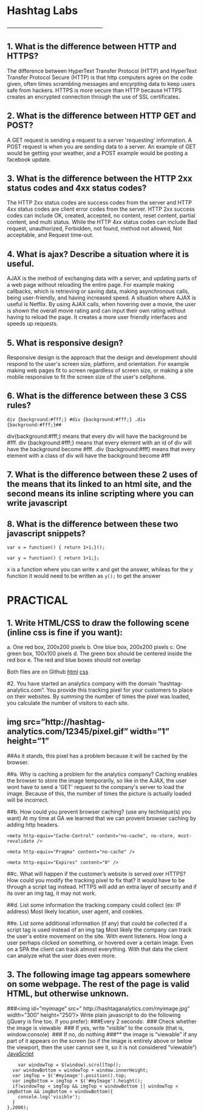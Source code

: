 # Hashtag Labs 
––––––––––––––––––––––––––––––––––––

## 1. What is the difference between HTTP and HTTPS? 
The difference between HyperText Transfer Protocol (HTTP) and HyperText Transfer Protocol Secure (HTTP) is that http computers agree on the code given, often times scrambling messages and encyrpting data to keep users safe from hackers. HTTPS is more secure than HTTP because HTTPS creates an encrypted connection through the use of SSL certificates.


## 2. What is the difference between HTTP GET and POST?
A GET request is sending a request to a server 'requesting' information. A POST request is when you are sending data to a server. An example of GET would be getting your weather, and a POST example would be posting a facebook update. 


## 3. What is the difference between the HTTP 2xx status codes and 4xx status codes?
The HTTP 2xx status codes are success codes from the server and HTTP 4xx status codes are client error codes from the server. HTTP 2xx success codes can include OK, created, accepted, no content, reset content, partial content, and multi status. While the HTTP 4xx status codes can include Bad request, unauthorized, Forbidden, not found, method not allowed, Not acceptable, and Request time-out. 


## 4. What is ajax? Describe a situation where it is useful.
AJAX is the method of exchanging data with a server, and updating parts of a web page without reloading the entire page. For example making callbacks, which is retrieving or saving data, making asynchronous calls, being user-friendly, and having increased speed. A situation where AJAX is useful is Netflix. By using AJAX calls, when hovering over a movie, the user is shown the overall movie rating and can input their own rating without having to reload the page. It creates a more user friendly interfaces and speeds up requests. 


## 5. What is responsive design?
Responsive design is the approach that the design and development should respond to the user's screen size, platform, and orientation. For example making web pages fit to screen regardless of screen size, or making a site mobile responsive to fit the screen size of the user's cellphone. 


## 6. What is the difference between these 3 CSS rules?
`div {background:#fff;} #div {background:#fff;} .div {background:#fff;}##`

div{background:#fff;} means that every div will have the background be #fff. 
div {background:#fff;} means that every element with an id of div will have the background become #fff. 
.div {background:#fff} means that every element with a class of div will have the background become #fff 

## 7. What is the difference between these 2 uses of the <script> tag?
`<script src=”http://example.com/whatever.js”></script> <script>var whatever = true</script>`
The first <script src"http...." > </script> means that its linked to an html site, and the second </script> <script>var whatever = true</script> means its inline scripting where you can write javascript 


## 8. What is the difference between these two javascript snippets?

`var x = function() { return 1+1;}();`

`var y = function() { return 1+1;};`

x is a function where you can write x and get the answer, whileas for the y function it would need to be written as `y();` to get the answer


# PRACTICAL 

## 1. Write HTML/CSS to draw the following scene (inline css is fine if you want):
a. One red box, 200x200 pixels
b. One blue box, 200x200 pixels
c. One green box, 100x100 pixels
d. The green box should be centered inside the red box
e. The red and blue boxes should not overlap

Both files are on Github
[html](https://github.com/enjoikumar/hashtag_labs/blob/master/index.html)
[css](https://github.com/enjoikumar/hashtag_labs/blob/master/styles.css)



#2. You have started an analytics company with the domain “hashtag­analytics.com”. You provide this tracking pixel for your customers to place on their websites. By summing the number of times the pixel was loaded, you calculate the number of visitors to each site.

## img src=”http://hashtag­analytics.com/12345/pixel.gif” width=”1” height=”1”
##As it stands, this pixel has a problem because it will be cached by the browser.

##a. Why is caching a problem for the analytics company?
Caching enables the browser to store the image temporarily, so like in the AJAX, the user wont have to send a 'GET' request to the company's server to load the image. Because of this, the number of times the picture is actually loaded will be incorrect.

##b. How could you prevent browser caching? (use any technique(s) you want)
At my time at GA we learned that we can provent browser caching by adding http headers. 

`<meta http-equiv="Cache-Control" content="no-cache", no-store, must-revalidate />`

`<meta http-equiv="Pragma" content="no-cache" />`

`<meta http-equiv="Expires" content="0" />`

##c. What will happen if the customer’s website is served over HTTPS? How could you modify the tracking pixel to fix that?
It would have to be through a script tag instead. HTTPS will add an extra layer of security and if its over an img tag, it may not work.

##d. List some information the tracking company could collect (ex: IP address)
Most likely location, user agent, and cookies. 

##e. List some additional information (if any) that could be collected if a script tag is used instead of an img tag
Most likely the company can track the user's entire movement on the site. With event listeners. How long a user perhaps clicked on something, or hovered over a certain image. Even on a SPA the client can track almost everything. With that data the client can analyze what the user does even more. 


## 3. The following image tag appears somewhere on some webpage. The rest of the page is valid HTML, but otherwise unknown.
###<img id=”myimage” src=” http://hashtag­analytics.com/myimage.jpg”  width=”300” height=”250”/> Write plain javascript to do the following (jQuery is fine too, if you prefer):
###Every 2 seconds:
­ ### Check whether the image is viewable
­ ### If yes, write “visible” to the console (that is, window.console)
­ ### If no, do nothing
###** the image is “viewable” if any part of it appears on the screen (so if the image is entirely above or below the viewport, then the user cannot see it, so it is not considered “viewable”)
[JavaScript](https://github.com/enjoikumar/hashtag_labs/blob/master/app.js)

```window.setInterval(function(){
    var windowTop = $(window).scrollTop();
  var windowBottom = windowTop + window.innerHeight;
  var imgTop = $('#myimage').position().top;
  var imgBottom = imgTop + $('#myImage').height(); 
  if(windowTop < imgTop && imgTop < windowBottom || windowTop < imgBottom && imgBottom < windowBottom){
    console.log('visible');
  }
},2000);





